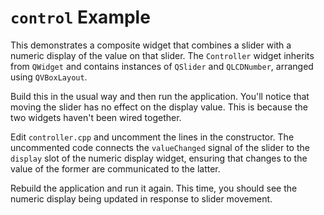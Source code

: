 # `control` Example

This demonstrates a composite widget that combines a slider with a
numeric display of the value on that slider. The `Controller` widget
inherits from `QWidget` and contains instances of `QSlider` and
`QLCDNumber`, arranged using `QVBoxLayout`.

Build this in the usual way and then run the application. You'll notice
that moving the slider has no effect on the display value. This is because
the two widgets haven't been wired together.

Edit `controller.cpp` and uncomment the lines in the constructor. The
uncommented code connects the `valueChanged` signal of the slider to the
`display` slot of the numeric display widget, ensuring that changes to the
value of the former are communicated to the latter.

Rebuild the application and run it again. This time, you should see the
numeric display being updated in response to slider movement.
